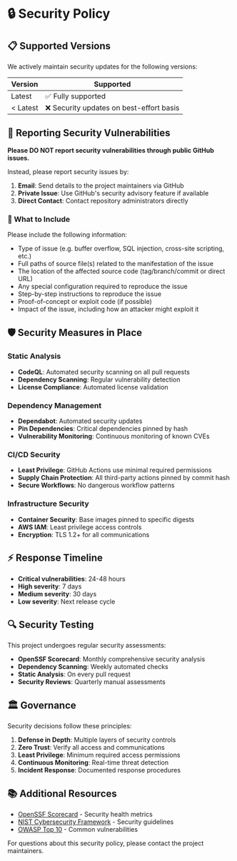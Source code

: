 # 🔒 Security Policy

## 📋 Supported Versions

We actively maintain security updates for the following versions:

| Version | Supported          |
| ------- | ------------------ |
| Latest  | ✅ Fully supported |
| < Latest| ❌ Security updates on best-effort basis |

## 🚨 Reporting Security Vulnerabilities

**Please DO NOT report security vulnerabilities through public GitHub issues.**

Instead, please report security issues by:

1. **Email**: Send details to the project maintainers via GitHub
2. **Private Issue**: Use GitHub's security advisory feature if available
3. **Direct Contact**: Contact repository administrators directly

### 📝 What to Include

Please include the following information:
- Type of issue (e.g. buffer overflow, SQL injection, cross-site scripting, etc.)
- Full paths of source file(s) related to the manifestation of the issue
- The location of the affected source code (tag/branch/commit or direct URL)
- Any special configuration required to reproduce the issue
- Step-by-step instructions to reproduce the issue
- Proof-of-concept or exploit code (if possible)
- Impact of the issue, including how an attacker might exploit it

## 🛡️ Security Measures in Place

### **Static Analysis**
- **CodeQL**: Automated security scanning on all pull requests
- **Dependency Scanning**: Regular vulnerability detection
- **License Compliance**: Automated license validation

### **Dependency Management** 
- **Dependabot**: Automated security updates
- **Pin Dependencies**: Critical dependencies pinned by hash
- **Vulnerability Monitoring**: Continuous monitoring of known CVEs

### **CI/CD Security**
- **Least Privilege**: GitHub Actions use minimal required permissions
- **Supply Chain Protection**: All third-party actions pinned by commit hash
- **Secure Workflows**: No dangerous workflow patterns

### **Infrastructure Security**
- **Container Security**: Base images pinned to specific digests
- **AWS IAM**: Least privilege access controls
- **Encryption**: TLS 1.2+ for all communications

## ⚡ Response Timeline

- **Critical vulnerabilities**: 24-48 hours
- **High severity**: 7 days  
- **Medium severity**: 30 days
- **Low severity**: Next release cycle

## 🔍 Security Testing

This project undergoes regular security assessments:

- **OpenSSF Scorecard**: Monthly comprehensive security analysis
- **Dependency Scanning**: Weekly automated checks
- **Static Analysis**: On every pull request
- **Security Reviews**: Quarterly manual assessments

## 🏛️ Governance

Security decisions follow these principles:

1. **Defense in Depth**: Multiple layers of security controls
2. **Zero Trust**: Verify all access and communications
3. **Least Privilege**: Minimum required access permissions  
4. **Continuous Monitoring**: Real-time threat detection
5. **Incident Response**: Documented response procedures

## 📚 Additional Resources

- [OpenSSF Scorecard](https://github.com/ossf/scorecard) - Security health metrics
- [NIST Cybersecurity Framework](https://www.nist.gov/cyberframework) - Security guidelines
- [OWASP Top 10](https://owasp.org/www-project-top-ten/) - Common vulnerabilities

For questions about this security policy, please contact the project maintainers.